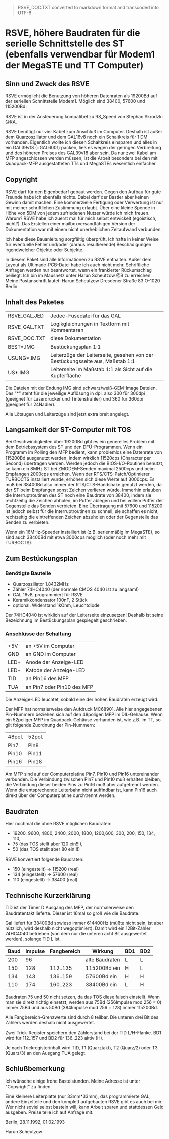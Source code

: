 > RSVE_DOC.TXT converted to markdown format and transcoded into UTF-8

# RSVE, höhere Baudraten für die serielle Schnittstelle des ST (ebenfalls verwendbar für Modem1 der MegaSTE und TT Computer)


## Sinn und Zweck des RSVE

RSVE ermöglicht die Benutzung von höheren Datenraten als 19200Bd auf der
seriellen Schnittstelle Modem1. Möglich sind 38400, 57600 und 115200Bd.

RSVE ist in der Ansteuerung kompatibel zu RS_Speed von Stephan Skrodzki
@KA.

RSVE benötigt nur vier Kabel zum Anschluß im Computer. Deshalb ist außer
dem Quarzoszillator und dem GAL16v8 noch ein Schaltkreis für 1 DM
vorhanden. Eigentlich wollte ich diesen Schaltkreis einsparen und alles in
ein GAL39v18 (=GAL6001) packen, ließ es wegen der geringen Verbreitung und
des höheren Preises des GAL39v18 aber sein. Da nur zwei Kabel am MFP
angeschlossen werden müssen, ist die Arbeit besonders bei den mit
Quadpack-MFP ausgestatteten TTs und MegaSTEs wesentlich einfacher.

## Copyright

RSVE darf für den Eigenbedarf gebaut werden. Gegen den Aufbau für gute
Freunde habe ich ebenfalls nichts. Dabei darf der Bastler aber keinen
Gewinn damit machen. Eine kommerzielle Fertigung oder Verwertung ist nur
mit meiner schriftlichen Zustimmung erlaubt. Über eine kleine Spende in
Höhe von 5DM von jedem zufriedenen Nutzer würde ich mich freuen. Warum?
RSVE habe ich zuerst mal für mich selbst entwickelt (egoistisch, nicht?).
Das Erstellen einer mailboxversandfähigen Version der Dokumentation war mit
einem nicht unerheblichen Zeitaufwand verbunden.

Ich habe diese Bauanleitung sorgfältig überprüft. Ich hafte in keiner Weise
für eventuelle Fehler und/oder (daraus resultierende) Beschädigungen
irgendwelcher Objekte oder Subjekte.

In diesem Paket sind alle Informationen zu RSVE enthalten. Außer dem Layout
als Ultimade-PCB-Datei habe ich auch nicht mehr.
Schriftliche Anfragen werden nur beantwortet, wenn ein frankierter
Rückumschlag beiliegt.
Ich bin im Mausnetz unter
Harun Scheutzow @B
zu erreichen. Meine Postanschrift lautet:
Harun Scheutzow
Dresdener Straße 83
O-1020 Berlin


## Inhalt des Paketes

|||
|---|---|
|RSVE_GAL.JED   |Jedec-Fusedatei für das GAL|
|RSVE_GAL.TXT   |Logikgleichungen in Textform mit Kommentaren|
|RSVE_DOC.TXT   |diese Dokumentation|
|BEST*.IMG      |Bestückungsplan 1:1|
|USUNG*.IMG     |Leiterzüge der Leiterseite, gesehen von der Bestückungsseite aus, Maßstab 1:1|
|US*.IMG        |Leiterseite im Maßstab 1:1 als Sicht auf die Kupferfläche|

Die Dateien mit der Endung IMG sind schwarz/weiß-GEM-Image Dateien. Das "*"
steht für die jeweilige Auflösung in dpi, also 300 für 300dpi (geeignet für
Laserdrucker und Tintenstrahler) und 360 für 360dpi (geeignet für 24Nadler).

Alle Lötaugen und Leiterzüge sind jetzt extra breit angelegt.


## Langsamkeit der ST-Computer mit TOS

Bei Geschwindigkeiten über 19200Bd gibt es ein generelles Problem mit dem
Betriebssystem des ST und den DFÜ-Programmen. Wenn ein Programm im Polling
den MFP bedient, kann problemlos eine Datenrate von 115200Bd ausgenutzt
werden, indem wirklich 11520cps (Character per Second) übertragen werden.
Werden jedoch die BIOS-I/O-Routinen benutzt, so kann ein 8MHz ST bei
ZMODEM-Senden maximal 2500cps und beim Empfangen 2000cps erreichen. Wenn
der RTS/CTS-Patch/Optimierer TURBOCTS installiert wurde, erhöhen sich diese
Werte auf 3000cps. Es muß bei 38400Bd also immer der RTS/CTS-Handshake
genutzt werden, da der ST beim Empfangen sonst Zeichen verlieren würde.
Immerhin erlauben die Interruptroutinen des ST noch eine Baudrate von
38400, indem sie rechtzeitig die Zeichen abholen, im Puffer ablegen und bei
vollem Puffer der Gegenstelle das Senden verbieten. Eine Übertragung mit
57600 und 115200 ist jedoch selbst für die Interruptroutinen zu schnell,
sie schaffen es nicht, rechtzeitig die eintreffenden Zeichen abzuholen oder
der Gegenstelle das Senden zu verbieten.

Wenn ein 16MHz-Speeder installiert ist (z.B. serienmäßig im MegaSTE), so
sind auch 38400Bd mit etwa 3000cps möglich (oder noch mehr mit TURBOCTS).


## Zum Bestückungsplan

### Benötigte Bauteile

* Quarzoszillator 1.8432MHz
* Zähler 74HC4040 (der normale CMOS 4040 ist zu langsam!)
* GAL 16v8, programmiert für RSVE
* Keramikkondensator 100nF, 2 Stück
* optional: Widerstand 1kOhm, Leuchtdiode

Der 74HC4040 ist wirklich auf der Leiterseite einzusetzen! Deshalb ist
seine Bezeichnung im Bestückungsplan gespiegelt geschrieben.

### Anschlüsse der Schaltung

|||
|---|---|
|+5V   |an +5V im Computer|
|GND   |an GND im Computer|
|LED+  |Anode der Anzeige-LED|
|LED-  |Katode der Anzeige-LED|
|TID   |an Pin16 des MFP|
|TUA   |an Pin7 oder Pin10 des MFP|

Die Anzeige-LED leuchtet, sobald eine der hohen Baudraten erzeugt wird.

Der MFP hat normalerweise den Aufdruck MC68901. Alle hier angegebenen
Pin-Nummern beziehen sich auf den 48poligen MFP im DIL-Gehäuse. Wenn ein
52poliger MFP im Quadpack-Gehäuse vorhanden ist, wie z.B. im TT, so gilt
folgende Zuordnung der Pin-Nummern:

|||
|---|---|
|48pol.  |52pol.|
|Pin7    |Pin8|
|Pin10   |Pin11|
|Pin16   |Pin18|

Am MFP sind auf der Computerplatine Pin7, Pin10 und Pin16 untereinander
verbunden. Die Verbindung zwischen Pin7 und Pin10 muß erhalten bleiben, die
Verbindung dieser beiden Pins zu Pin16 muß aber aufgetrennt werden. Wenn
die entsprechende Leiterbahn nicht auffindbar ist, kann Pin16 auch direkt
über der Computerplatine durchtrennt werden.


## Baudraten

Hier nochmal die ohne RSVE möglichen Baudraten:
* 19200, 9600, 4800, 2400, 2000, 1800, 1200,600, 300, 200, 150, 134, 110,
* 75 (das TOS stellt aber 120 ein!!!),
* 50 (das TOS stellt aber 80 ein!!!)

RSVE konvertiert folgende Baudraten:
* 150 (eingestellt) -> 115200 (real)
* 134 (eingestellt) ->  57600 (real)
* 110 (eingestellt) ->  38400 (real)


## Technische Kurzerklärung

TID ist der Timer D Ausgang des MFP, der normalerweise den Baudratentakt
lieferte. Dieser ist 16mal so groß wie die Baudrate.

Gal liefert für 38400Bd sowieso immer 614400Hz (müßte nicht sein, ist aber
nützlich, wird deshalb nicht wegoptimiert). Damit wird ein 12Bit-Zähler
74HC4040 betrieben (von dem nur die unteren acht Bit ausgewertet werden),
solange TID L ist.

|Baud  |Impulse  |Fangbereich  |Wirkung          |BD1   |BD2|
|---   |---      |---          |---              |---   |---|
|200   | 96      |             |alte Baudraten   | L    | L |
|150   |128      |112..135     |115200Bd ein     | H    | L |
|134   |143      |136..159     | 57600Bd ein     | H    | H |
|110   |174      |160..223     | 38400Bd ein     | L    | H |

Baudraten 75 und 50 nicht setzen, da das TOS diese falsch einstellt. Wenn
man sie direkt richtig einsetzt, werden aus 75Bd (256Impulse mod 256 = 0)
immer 75Bd und aus 50Bd (384Impulse mod 256 = 128) immer 115200Bd.

Alle Fangbereich-Grenzwerte sind durch 8 teilbar. Die unteren drei Bit des
Zählers werden deshalb nicht ausgewertet.

Zwei Trick-Register speichern den Zählerstand bei der TID L/H-Flanke. BD1
wird für 112..157 und BD2 für 136..223 aktiv (H).

Je nach Trickregisterinhalt wird TID, T1 (Quarztakt), T2 (Quarz/2) oder T3
(Quarz/3) an den Ausgang TUA gelegt.


## Schlußbemerkung

Ich wünsche einige frohe Bastelstunden. Meine Adresse ist unter "Copyright"
zu finden.

Eine kleinere Leiterplatte (nur 33mm*33mm), das programmierte GAL, andere
Einzelteile und den komplett aufgebauten RSVE gibt es auch bei mir. Wer
nicht soviel selbst basteln will, kann Arbeit sparen und stattdessen Geld
ausgeben. Preise teile ich auf Anfrage mit.

Berlin, 28.11.1992, 01.02.1993

Harun Scheutzow
